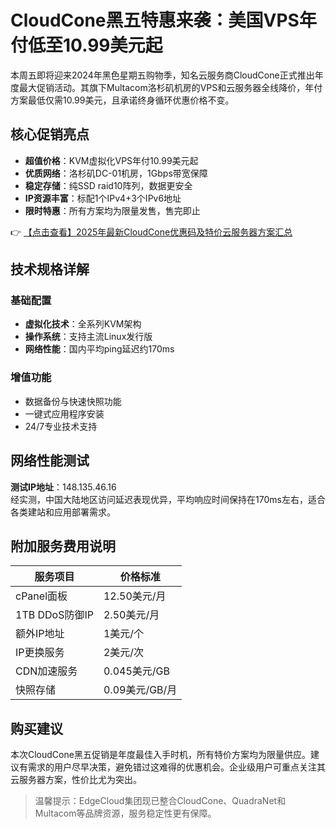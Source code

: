 # CloudCone黑五特惠来袭：美国VPS年付低至10.99美元起

本周五即将迎来2024年黑色星期五购物季，知名云服务商CloudCone正式推出年度最大促销活动。其旗下Multacom洛杉矶机房的VPS和云服务器全线降价，年付方案最低仅需10.99美元，且承诺终身循环优惠价格不变。

## 核心促销亮点

- **超值价格**：KVM虚拟化VPS年付10.99美元起
- **优质网络**：洛杉矶DC-01机房，1Gbps带宽保障
- **稳定存储**：纯SSD raid10阵列，数据更安全
- **IP资源丰富**：标配1个IPv4+3个IPv6地址
- **限时特惠**：所有方案均为限量发售，售完即止

👉 [【点击查看】2025年最新CloudCone优惠码及特价云服务器方案汇总](https://bit.ly/Cloudcone)

## 技术规格详解

### 基础配置
- **虚拟化技术**：全系列KVM架构
- **操作系统**：支持主流Linux发行版
- **网络性能**：国内平均ping延迟约170ms

### 增值功能
- 数据备份与快速快照功能
- 一键式应用程序安装
- 24/7专业技术支持

## 网络性能测试

**测试IP地址**：148.135.46.16  
经实测，中国大陆地区访问延迟表现优异，平均响应时间保持在170ms左右，适合各类建站和应用部署需求。

## 附加服务费用说明

| 服务项目          | 价格标准          |
|-------------------|-------------------|
| cPanel面板        | 12.50美元/月      |
| 1TB DDoS防御IP    | 2.50美元/月       |
| 额外IP地址        | 1美元/个          |
| IP更换服务        | 2美元/次          |
| CDN加速服务       | 0.045美元/GB      |
| 快照存储          | 0.09美元/GB/月    |

## 购买建议

本次CloudCone黑五促销是年度最佳入手时机，所有特价方案均为限量供应。建议有需求的用户尽早决策，避免错过这难得的优惠机会。企业级用户可重点关注其云服务器方案，性价比尤为突出。

> 温馨提示：EdgeCloud集团现已整合CloudCone、QuadraNet和Multacom等品牌资源，服务稳定性更有保障。